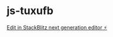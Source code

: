 # js-tuxufb

[Edit in StackBlitz next generation editor ⚡️](https://stackblitz.com/~/github.com/anurag-grapecity/js-tuxufb)